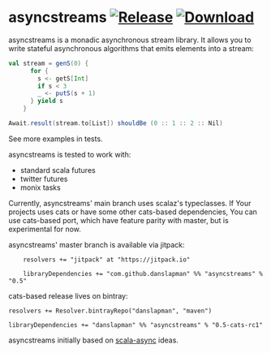 asyncstreams [![Release](https://jitpack.io/v/danslapman/asyncstreams.svg)](https://jitpack.io/#danslapman/asyncstreams) [ ![Download](https://api.bintray.com/packages/danslapman/maven/asyncstreams/images/download.svg) ](https://bintray.com/danslapman/maven/asyncstreams/_latestVersion)
=========

asyncstreams is a monadic asynchronous stream library. It allows you to write stateful asynchronous algorithms
that emits elements into a stream:

```scala
val stream = genS(0) {
      for {
        s <- getS[Int]
        if s < 3
        _ <- putS(s + 1)
      } yield s
    }

Await.result(stream.to[List]) shouldBe (0 :: 1 :: 2 :: Nil)
```

See more examples in tests.

asyncstreams is tested to work with:
- standard scala futures
- twitter futures
- monix tasks

Currently, asyncstreams' main branch uses scalaz's typeclasses. If Your projects uses cats
or have some other cats-based dependencies, You can use cats-based port, which have feature parity
with master, but is experimental for now.

asyncstreams' master branch is available via jitpack:

```
    resolvers += "jitpack" at "https://jitpack.io"

    libraryDependencies += "com.github.danslapman" %% "asyncstreams" % "0.5"
```

cats-based release lives on bintray:

```
resolvers += Resolver.bintrayRepo("danslapman", "maven")

libraryDependencies += "danslapman" %% "asyncstreams" % "0.5-cats-rc1"
```


asyncstreams initially based on [scala-async](https://github.com/iboltaev/scala-async) ideas.